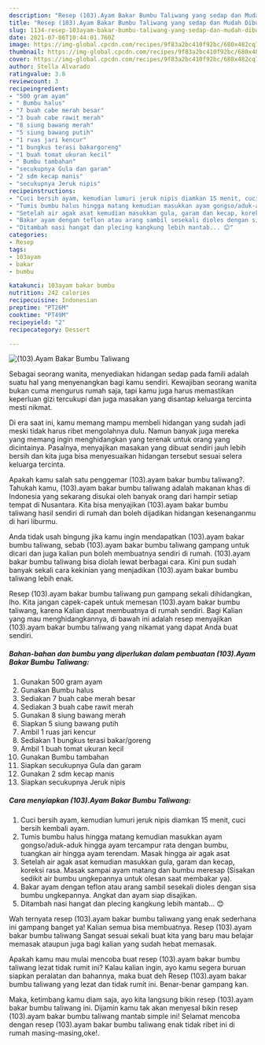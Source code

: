 ```yaml
---
description: "Resep (103).Ayam Bakar Bumbu Taliwang yang sedap dan Mudah Dibuat"
title: "Resep (103).Ayam Bakar Bumbu Taliwang yang sedap dan Mudah Dibuat"
slug: 1134-resep-103ayam-bakar-bumbu-taliwang-yang-sedap-dan-mudah-dibuat
date: 2021-07-06T10:44:01.760Z
image: https://img-global.cpcdn.com/recipes/9f83a2bc410f92bc/680x482cq70/103ayam-bakar-bumbu-taliwang-foto-resep-utama.jpg
thumbnail: https://img-global.cpcdn.com/recipes/9f83a2bc410f92bc/680x482cq70/103ayam-bakar-bumbu-taliwang-foto-resep-utama.jpg
cover: https://img-global.cpcdn.com/recipes/9f83a2bc410f92bc/680x482cq70/103ayam-bakar-bumbu-taliwang-foto-resep-utama.jpg
author: Stella Alvarado
ratingvalue: 3.8
reviewcount: 3
recipeingredient:
- "500 gram ayam"
- " Bumbu halus"
- "7 buah cabe merah besar"
- "3 buah cabe rawit merah"
- "8 siung bawang merah"
- "5 siung bawang putih"
- "1 ruas jari kencur"
- "1 bungkus terasi bakargoreng"
- "1 buah tomat ukuran kecil"
- " Bumbu tambahan"
- "secukupnya Gula dan garam"
- "2 sdm kecap manis"
- "secukupnya Jeruk nipis"
recipeinstructions:
- "Cuci bersih ayam, kemudian lumuri jeruk nipis diamkan 15 menit, cuci bersih kembali ayam."
- "Tumis bumbu halus hingga matang kemudian masukkan ayam gongso/aduk-aduk hingga ayam tercampur rata dengan bumbu, tuangkan air hingga ayam terendam. Masak hingga air agak asat"
- "Setelah air agak asat kemudian masukkan gula, garam dan kecap, koreksi rasa. Masak sampai ayam matang dan bumbu meresap (Sisakan sedikit air bumbu ungkepannya untuk olesan saat membakar ya)."
- "Bakar ayam dengan teflon atau arang sambil sesekali dioles dengan sisa bumbu ungkepannya. Angkat dan ayam siap disajikan."
- "Ditambah nasi hangat dan plecing kangkung lebih mantab... 😊"
categories:
- Resep
tags:
- 103ayam
- bakar
- bumbu

katakunci: 103ayam bakar bumbu 
nutrition: 242 calories
recipecuisine: Indonesian
preptime: "PT26M"
cooktime: "PT49M"
recipeyield: "2"
recipecategory: Dessert

---
```



![(103).Ayam Bakar Bumbu Taliwang](https://img-global.cpcdn.com/recipes/9f83a2bc410f92bc/680x482cq70/103ayam-bakar-bumbu-taliwang-foto-resep-utama.jpg)

Sebagai seorang wanita, menyediakan hidangan sedap pada famili adalah suatu hal yang menyenangkan bagi kamu sendiri. Kewajiban seorang  wanita bukan cuma mengurus rumah saja, tapi kamu juga harus memastikan keperluan gizi tercukupi dan juga masakan yang disantap keluarga tercinta mesti nikmat.

Di era  saat ini, kamu memang mampu membeli hidangan yang sudah jadi meski tidak harus ribet mengolahnya dulu. Namun banyak juga mereka yang memang ingin menghidangkan yang terenak untuk orang yang dicintainya. Pasalnya, menyajikan masakan yang dibuat sendiri jauh lebih bersih dan kita juga bisa menyesuaikan hidangan tersebut sesuai selera keluarga tercinta. 



Apakah kamu salah satu penggemar (103).ayam bakar bumbu taliwang?. Tahukah kamu, (103).ayam bakar bumbu taliwang adalah makanan khas di Indonesia yang sekarang disukai oleh banyak orang dari hampir setiap tempat di Nusantara. Kita bisa menyajikan (103).ayam bakar bumbu taliwang hasil sendiri di rumah dan boleh dijadikan hidangan kesenanganmu di hari liburmu.

Anda tidak usah bingung jika kamu ingin mendapatkan (103).ayam bakar bumbu taliwang, sebab (103).ayam bakar bumbu taliwang gampang untuk dicari dan juga kalian pun boleh membuatnya sendiri di rumah. (103).ayam bakar bumbu taliwang bisa diolah lewat berbagai cara. Kini pun sudah banyak sekali cara kekinian yang menjadikan (103).ayam bakar bumbu taliwang lebih enak.

Resep (103).ayam bakar bumbu taliwang pun gampang sekali dihidangkan, lho. Kita jangan capek-capek untuk memesan (103).ayam bakar bumbu taliwang, karena Kalian dapat membuatnya di rumah sendiri. Bagi Kalian yang mau menghidangkannya, di bawah ini adalah resep menyajikan (103).ayam bakar bumbu taliwang yang nikamat yang dapat Anda buat sendiri.

<!--inarticleads1-->

##### Bahan-bahan dan bumbu yang diperlukan dalam pembuatan (103).Ayam Bakar Bumbu Taliwang:

1. Gunakan 500 gram ayam
1. Gunakan  Bumbu halus
1. Sediakan 7 buah cabe merah besar
1. Sediakan 3 buah cabe rawit merah
1. Gunakan 8 siung bawang merah
1. Siapkan 5 siung bawang putih
1. Ambil 1 ruas jari kencur
1. Sediakan 1 bungkus terasi bakar/goreng
1. Ambil 1 buah tomat ukuran kecil
1. Gunakan  Bumbu tambahan
1. Siapkan secukupnya Gula dan garam
1. Gunakan 2 sdm kecap manis
1. Siapkan secukupnya Jeruk nipis




<!--inarticleads2-->

##### Cara menyiapkan (103).Ayam Bakar Bumbu Taliwang:

1. Cuci bersih ayam, kemudian lumuri jeruk nipis diamkan 15 menit, cuci bersih kembali ayam.
1. Tumis bumbu halus hingga matang kemudian masukkan ayam gongso/aduk-aduk hingga ayam tercampur rata dengan bumbu, tuangkan air hingga ayam terendam. Masak hingga air agak asat
1. Setelah air agak asat kemudian masukkan gula, garam dan kecap, koreksi rasa. Masak sampai ayam matang dan bumbu meresap (Sisakan sedikit air bumbu ungkepannya untuk olesan saat membakar ya).
1. Bakar ayam dengan teflon atau arang sambil sesekali dioles dengan sisa bumbu ungkepannya. Angkat dan ayam siap disajikan.
1. Ditambah nasi hangat dan plecing kangkung lebih mantab... 😊




Wah ternyata resep (103).ayam bakar bumbu taliwang yang enak sederhana ini gampang banget ya! Kalian semua bisa membuatnya. Resep (103).ayam bakar bumbu taliwang Sangat sesuai sekali buat kita yang baru mau belajar memasak ataupun juga bagi kalian yang sudah hebat memasak.

Apakah kamu mau mulai mencoba buat resep (103).ayam bakar bumbu taliwang lezat tidak rumit ini? Kalau kalian ingin, ayo kamu segera buruan siapkan peralatan dan bahannya, maka buat deh Resep (103).ayam bakar bumbu taliwang yang lezat dan tidak rumit ini. Benar-benar gampang kan. 

Maka, ketimbang kamu diam saja, ayo kita langsung bikin resep (103).ayam bakar bumbu taliwang ini. Dijamin kamu tak akan menyesal bikin resep (103).ayam bakar bumbu taliwang mantab simple ini! Selamat mencoba dengan resep (103).ayam bakar bumbu taliwang enak tidak ribet ini di rumah masing-masing,oke!.

